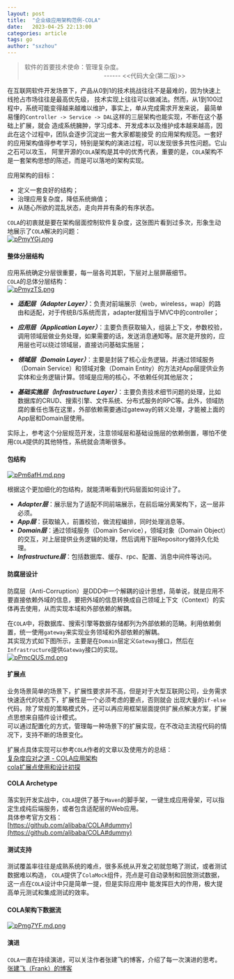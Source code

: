 ```yaml
---
layout: post
title:  "企业级应用架构范例-COLA"
date:   2023-04-25 22:13:00
categories: article
tags: go
author: "sxzhou"
---   
```


> 软件的首要技术使命：管理复杂度。  
  &emsp;&emsp;&emsp;&emsp;&emsp;&emsp;&emsp;&emsp;&emsp;&emsp;&emsp;&emsp;&emsp;------ <<代码大全(第二版)>>   

在互联网软件开发场景下，产品从0到1的技术挑战往往不是最难的，因为快速上线抢占市场往往是最高优先级，
技术实现上往往可以做减法。然而，从1到100过程中，系统可能变得越来越难以维护，事实上，单从完成需求开发来说，
最简单易懂的`Controller -> Service -> DAL`这样的三层架构也能实现，不断在这个基础上扩展，就会
造成系统臃肿，学习成本、开发成本以及维护成本越来越高，因此在这个过程中，团队会逐步沉淀出一套大家都能接受
的应用架构规范。一套好的应用架构值得参考学习，特别是架构的演进过程，可以发现很多共性问题。它山之石可以攻玉，
阿里开源的`COLA`架构是其中的优秀代表，重要的是，`COLA`架构不是一套架构思想的陈述，而是可以落地的架构实现。


应用架构的目标：   
* 定义一套良好的结构；
* 治理应用复杂度，降低系统熵值；
* 从随心所欲的混乱状态，走向井井有条的有序状态。  

`COLA`的初衷就是要在架构层面控制软件复杂度，这张图片看到过多次，形象生动地展示了`COLA`解决的问题：  
[![pPmyYGj.png](https://s1.ax1x.com/2023/08/10/pPmyYGj.png)](https://imgse.com/i/pPmyYGj)

#### 整体分层结构   
应用系统确定分层很重要，每一层各司其职，下层对上层屏蔽细节。   
`COLA`的总体分层结构：  
[![pPmyzTS.png](https://s1.ax1x.com/2023/08/10/pPmyzTS.png)](https://imgse.com/i/pPmyzTS)

* ***适配层（Adapter Layer）***：负责对前端展示（web，wireless，wap）的路由和适配，对于传统B/S系统而言，adapter就相当于MVC中的controller；

* ***应用层（Application Layer）***：主要负责获取输入，组装上下文，参数校验，调用领域层做业务处理，如果需要的话，发送消息通知等。层次是开放的，应用层也可以绕过领域层，直接访问基础实施层；

* ***领域层（Domain Layer）***：主要是封装了核心业务逻辑，并通过领域服务（Domain Service）和领域对象（Domain Entity）的方法对App层提供业务实体和业务逻辑计算。领域是应用的核心，不依赖任何其他层次；

* ***基础实施层（Infrastructure Layer）***：主要负责技术细节问题的处理，比如数据库的CRUD、搜索引擎、文件系统、分布式服务的RPC等。此外，领域防腐的重任也落在这里，外部依赖需要通过gateway的转义处理，才能被上面的App层和Domain层使用。

实际上，参考这个分层规范开发，注意领域层和基础设施层的依赖倒置，哪怕不使用`COLA`提供的其他特性，系统就会清晰很多。   

#### 包结构  

[![pPm6afH.md.png](https://s1.ax1x.com/2023/08/10/pPm6afH.md.png)](https://imgse.com/i/pPm6afH)  

根据这个更加细化的包结构，就能清晰看到代码层面如何设计了。   
* ***Adapter层***：展示层为了适配不同前端展示，在前后端分离架构下，这一层非必须。
* ***App层***：获取输入，前置校验，做流程编排，同时处理消息等。
* ***Domain层***：通过领域服务（Domain Service），领域对象（Domain Object）的交互，对上层提供业务逻辑的处理，然后调用下层Repository做持久化处理。
* ***Infrastructure层***：包括数据库、缓存、rpc、配置、消息中间件等访问。   

#### 防腐层设计
防腐层（Anti-Corruption）是DDD中一个解耦的设计思想，简单说，就是应用不要直接依赖外域的信息，要把外域的信息转换成自己领域上下文（Context）的实体再去使用，从而实现本域和外部依赖的解耦。  

在`COLA`中，将数据库、搜索引擎等数据存储都列为外部依赖的范畴。利用依赖倒置，统一使用`gateway`来实现业务领域和外部依赖的解耦。  
其实现方式如下图所示，主要是在`Domain`层定义`Gateway`接口，然后在`Infrastructure`提供`Gateway`接口的实现。  
[![pPmcQUS.md.png](https://s1.ax1x.com/2023/08/10/pPmcQUS.md.png)](https://imgse.com/i/pPmcQUS)  

#### 扩展点  
业务场景简单的场景下，扩展性要求并不高，但是对于大型互联网公司，业务需求快速迭代的状态下，扩展性是一个必须考虑的要点，否则就会
出现大量的`if-else`代码，除了常规的策略模式外，还可以再应用框架层面提供扩展点解决方案，扩展点思想来自插件设计模式。  
可以通过配置化的方式，管理每一种场景下的扩展实现，在不改动主流程代码的情况下，支持不断的场景变化。

扩展点具体实现可以参考`COLA`作者的文章以及使用方的总结：    
[复杂度应对之道 - COLA应用架构
](https://blog.csdn.net/significantfrank/article/details/85785565)   
[cola扩展点使用和设计初探](https://www.cnblogs.com/snidget/p/12961700.html)  

#### COLA Archetype  
落实到开发实战中，`COLA`提供了基于`Maven`的脚手架，一键生成应用骨架，可以指定生成纯后端服务，或者包含适配层的Web应用。  
具体参考官方文档：  
[https://github.com/alibaba/COLA#dummy](https://github.com/alibaba/COLA#dummy)   

#### 测试支持  
测试覆盖率往往是成熟系统的难点，很多系统从开发之初就忽略了测试，或者测试数据难以构造，
`COLA`提供了`ColaMock`组件，亮点是可自动录制和回放测试数据，这一点在`COLA`设计中只是简单一提，但是实际应用中
能发挥巨大的作用，极大提高单元测试和集成测试的效率。   

#### COLA架构下数据流
[![pPmg7YF.md.png](https://s1.ax1x.com/2023/08/10/pPmg7YF.md.png)](https://imgse.com/i/pPmg7YF)  

#### 演进   
`COLA`一直在持续演进，可以关注作者张建飞的博客，介绍了每一次演进的思考。 
[张建飞（Frank）的博客](https://blog.csdn.net/significantfrank?type=blog)
